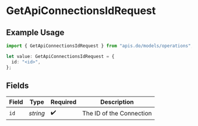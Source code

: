 # GetApiConnectionsIdRequest

## Example Usage

```typescript
import { GetApiConnectionsIdRequest } from "apis.do/models/operations";

let value: GetApiConnectionsIdRequest = {
  id: "<id>",
};
```

## Fields

| Field                    | Type                     | Required                 | Description              |
| ------------------------ | ------------------------ | ------------------------ | ------------------------ |
| `id`                     | *string*                 | :heavy_check_mark:       | The ID of the Connection |